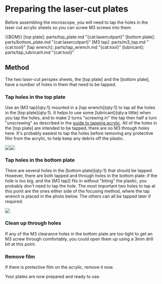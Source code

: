 # Preparing the laser-cut plates

Before assembling the microscope, you will need to tap the holes in the laser cut acrylic sheets so you can screw M3 screws into them.

{{BOM}}
[top plate]: parts/top_plate.md "{cat:lasercutpart}"
[bottom plate]: parts/bottom_plate.md "{cat:lasercutpart}"
[M3 tap]: parts/m3_tap.md "{cat:tool}"
[tap wrench]: parts/tap_wrench.md "{cat:tool}"
[lubricant]: parts/tap_lubricant.md "{cat:tool}"

## Method

The two laser-cut perspex sheets, the [top plate] and the [bottom plate], have a number of holes in them that need to be tapped.

### Tap holes in the top plate
Use an [M3 tap]{qty:1} mounted in a [tap wrench]{qty:1} to tap all the holes in the [top plate]{qty:1}.  It helps to use some [lubricant]{qty:a little} when you tap the holes, and to make 2 turns "screwing in" the tap then half a turn "unscrewing" as described in the [guide to tapping acrylic].  All of the holes in the [top plate] are intended to be tapped, there are no M3 through holes here.  It's probably easiest to tap the holes before removing any protective film from the acrylic, to help keep any debris off the plastic.

![](images/tap_top_plate_1.jpg)![](images/tap_top_plate_2.jpg)

### Tap holes in the bottom plate
There are several holes in the [bottom plate]{qty:1} that should be tapped.  However, there are both tapped and through holes in the bottom plate: if the hole is too big, and the [M3 tap]] fits in without "biting" the plastic, you probably don't need to tap the hole.  The most important two holes to tap at this point are the ones either side of the focusing method, where the tap wrench is placed in the photo below.  The others can all be tapped later if required.

![](images/tap_bottom_plate.jpg)

### Clean up through holes
If any of the M3 clearance holes in the bottom plate are too tight to get an M3 screw through comfortably, you could open them up using a 3mm drill bit at this point.

### Remove film
If there is protective film on the acrylic, remove it now.

Your plates are now prepared and ready to use.

[guide to tapping acrylic]: http://www.ultimatehandyman.co.uk/how-to/acrylic/tapping-acrylic
